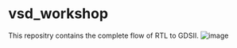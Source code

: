 # vsd_workshop
This repositry contains the complete flow of RTL to GDSII.
![image](https://github.com/ravinder61997/vsd_workshop/assets/170663775/a834119a-7e98-430c-942b-f1f78c53096d)

